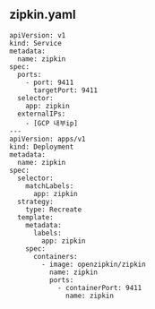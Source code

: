 ## zipkin.yaml 
 
    apiVersion: v1
    kind: Service
    metadata:
      name: zipkin
    spec:
      ports:
        - port: 9411
          targetPort: 9411
      selector:
        app: zipkin
      externalIPs:
        - [GCP 내부ip]
    ---
    apiVersion: apps/v1
    kind: Deployment
    metadata:
      name: zipkin
    spec:
      selector:
        matchLabels:
          app: zipkin
      strategy:
        type: Recreate
      template:
        metadata:
          labels:
            app: zipkin
        spec:
          containers:
            - image: openzipkin/zipkin
              name: zipkin
              ports:
                - containerPort: 9411 
                  name: zipkin
